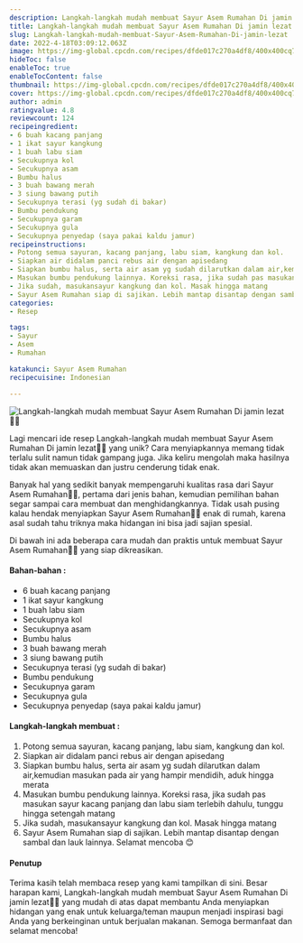 ```yaml
---
description: Langkah-langkah mudah membuat Sayur Asem Rumahan Di jamin lezat"
title: Langkah-langkah mudah membuat Sayur Asem Rumahan Di jamin lezat
slug: Langkah-langkah-mudah-membuat-Sayur-Asem-Rumahan-Di-jamin-lezat
date: 2022-4-18T03:09:12.063Z
image: https://img-global.cpcdn.com/recipes/dfde017c270a4df8/400x400cq70/photo.jpg
hideToc: false
enableToc: true
enableTocContent: false
thumbnail: https://img-global.cpcdn.com/recipes/dfde017c270a4df8/400x400cq70/photo.jpg
cover: https://img-global.cpcdn.com/recipes/dfde017c270a4df8/400x400cq70/photo.jpg
author: admin
ratingvalue: 4.8
reviewcount: 124
recipeingredient:
- 6 buah kacang panjang
- 1 ikat sayur kangkung
- 1 buah labu siam
- Secukupnya kol
- Secukupnya asam
- Bumbu halus
- 3 buah bawang merah
- 3 siung bawang putih
- Secukupnya terasi (yg sudah di bakar)
- Bumbu pendukung
- Secukupnya garam
- Secukupnya gula
- Secukupnya penyedap (saya pakai kaldu jamur)
recipeinstructions:
- Potong semua sayuran, kacang panjang, labu siam, kangkung dan kol.
- Siapkan air didalam panci rebus air dengan apisedang
- Siapkan bumbu halus, serta air asam yg sudah dilarutkan dalam air,kemudian masukan pada air yang hampir mendidih, aduk hingga merata
- Masukan bumbu pendukung lainnya. Koreksi rasa, jika sudah pas masukan sayur kacang panjang dan labu siam terlebih dahulu, tunggu hingga setengah matang
- Jika sudah, masukansayur kangkung dan kol. Masak hingga matang
- Sayur Asem Rumahan siap di sajikan. Lebih mantap disantap dengan sambal dan lauk lainnya. Selamat mencoba 😊
categories:
- Resep

tags:
- Sayur
- Asem
- Rumahan

katakunci: Sayur Asem Rumahan
recipecuisine: Indonesian

---
```


![Langkah-langkah mudah membuat Sayur Asem Rumahan Di jamin lezat👩‍🍳](https://img-global.cpcdn.com/recipes/dfde017c270a4df8/400x400cq70/photo.jpg)

Lagi mencari ide resep Langkah-langkah mudah membuat Sayur Asem Rumahan Di jamin lezat👩‍🍳 yang unik? Cara menyiapkannya memang tidak terlalu sulit namun tidak gampang juga. Jika keliru mengolah maka hasilnya tidak akan memuaskan dan justru cenderung tidak enak.

Banyak hal yang sedikit banyak mempengaruhi kualitas rasa dari Sayur Asem Rumahan👩‍🍳, pertama dari jenis bahan, kemudian pemilihan bahan segar sampai cara membuat dan menghidangkannya. Tidak usah pusing kalau hendak menyiapkan Sayur Asem Rumahan👩‍🍳 enak di rumah, karena asal sudah tahu triknya maka hidangan ini bisa jadi sajian spesial.

Di bawah ini ada beberapa cara mudah dan praktis untuk membuat Sayur Asem Rumahan👩‍🍳 yang siap dikreasikan.

<!--inarticleads1-->

#### Bahan-bahan :

- 6 buah kacang panjang
- 1 ikat sayur kangkung
- 1 buah labu siam
- Secukupnya kol
- Secukupnya asam
- Bumbu halus
- 3 buah bawang merah
- 3 siung bawang putih
- Secukupnya terasi (yg sudah di bakar)
- Bumbu pendukung
- Secukupnya garam
- Secukupnya gula
- Secukupnya penyedap (saya pakai kaldu jamur)

<!--inarticleads2-->

#### Langkah-langkah membuat :

1. Potong semua sayuran, kacang panjang, labu siam, kangkung dan kol.
1. Siapkan air didalam panci rebus air dengan apisedang
1. Siapkan bumbu halus, serta air asam yg sudah dilarutkan dalam air,kemudian masukan pada air yang hampir mendidih, aduk hingga merata
1. Masukan bumbu pendukung lainnya. Koreksi rasa, jika sudah pas masukan sayur kacang panjang dan labu siam terlebih dahulu, tunggu hingga setengah matang
1. Jika sudah, masukansayur kangkung dan kol. Masak hingga matang
1. Sayur Asem Rumahan siap di sajikan. Lebih mantap disantap dengan sambal dan lauk lainnya. Selamat mencoba 😊

#### Penutup

Terima kasih telah membaca resep yang kami tampilkan di sini. Besar harapan kami, Langkah-langkah mudah membuat Sayur Asem Rumahan Di jamin lezat👩‍🍳 yang mudah di atas dapat membantu Anda menyiapkan hidangan yang enak untuk keluarga/teman maupun menjadi inspirasi bagi Anda yang berkeinginan untuk berjualan makanan. Semoga bermanfaat dan selamat mencoba!